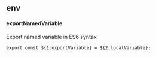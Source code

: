 ## env
#### exportNamedVariable
Export named variable in ES6 syntax
```
export const ${1:exportVariable} = ${2:localVariable};
```